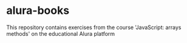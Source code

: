 # alura-books
This repository contains exercises from the course 'JavaScript: arrays methods' on the educational Alura platform
